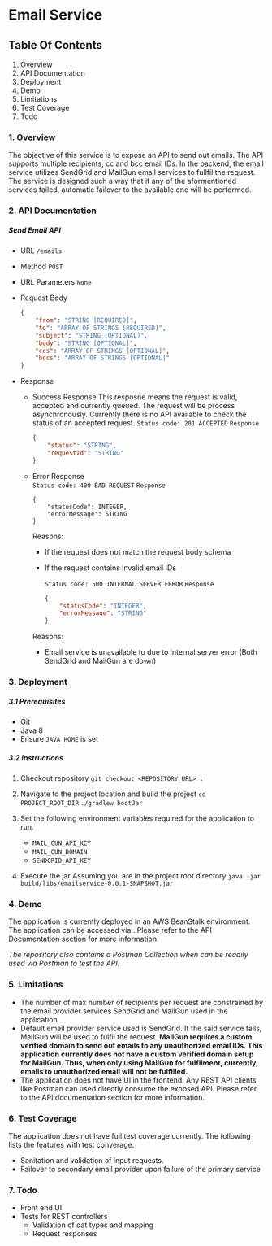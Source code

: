 # Email Service

## Table Of Contents
1. Overview
2. API Documentation
3. Deployment
4. Demo
5. Limitations
6. Test Coverage
7. Todo
   

### 1. Overview
The objective of this service is to expose an API to send out emails. The API supports multiple recipients, cc and bcc email IDs. In the backend, the email service utilizes SendGrid and MailGun email services to fullfil the request. The service is designed such a way that if any of the aformentioned services failed, automatic failover to the available one will be performed.

### 2. API Documentation

##### Send Email API
- URL
  `/emails`

- Method
  `POST`

- URL Parameters
  `None`

- Request Body
    ```json
    {
        "from": "STRING [REQUIRED]",
        "to": "ARRAY OF STRINGS [REQUIRED]",
        "subject": "STRING [OPTIONAL]",
        "body": "STRING [OPTIONAL]",
        "ccs": "ARRAY OF STRINGS [OPTIONAL]",
        "bccs": "ARRAY OF STRINGS [OPTIONAL]"
    }
    ```

- Response
    - Success Response
      This resposne means the request is valid, accepted and currently queued. The request will be process asynchronously. Currently there is no API available to check the status of an accepted request.
      `Status code: 201 ACCEPTED`
      `Response`
      ```json
      {
          "status": "STRING",
          "requestId": "STRING"
      }
      ```

    - Error Response  
      `Status code: 400 BAD REQUEST`
      `Response`
      ```
      {
          "statusCode": INTEGER,
          "errorMessage": STRING
      }
      ```
      Reasons:
      - If the request does not match the request body schema
      - If the request contains invalid email IDs

        `Status code: 500 INTERNAL SERVER ERROR`
        `Response`
        ```json
        {
            "statusCode": "INTEGER",
            "errorMessage": "STRING"
        }
        ```
      Reasons:
        - Email service is unavailable to due to internal server error (Both SendGrid and MailGun are down)

### 3. Deployment

##### 3.1 Prerequisites
- Git
- Java 8
- Ensure `JAVA_HOME` is set

##### 3.2 Instructions
1. Checkout repository
   `git checkout <REPOSITORY_URL> .`

2. Navigate to the project location and build the project
   `cd PROJECT_ROOT_DIR`
   `./gradlew bootJar`

3. Set the following environment variables required for the application to run.
    - `MAIL_GUN_API_KEY`
    - `MAIL_GUN_DOMAIN`
    - `SENDGRID_API_KEY`

4. Execute the jar
   Assuming you are in the project root directory
   `java -jar build/libs/emailservice-0.0.1-SNAPSHOT.jar`

### 4. Demo
The application is currently deployed in an AWS BeanStalk environment. The application can be accessed via <URL>. Please refer to the API Documentation section for more information. 

*The repository also contains a Postman Collection when can be readily used via Postman to test the API.*

### 5. Limitations
- The number of max number of recipients per request are constrained by the email provider services SendGrid and MailGun used in the application.
- Default email provider service used is SendGrid. If the said service fails, MailGun will be used to fulfil the request. **MailGun requires a custom verified domain to send out emails to any unauthorized email IDs. This application currently does not have a custom verified domain setup for MailGun. Thus, when only using MailGun for fulfilment, currently, emails to unauthorized email will not be fulfilled.**
- The application does not have UI in the frontend. Any REST API clients like Postman can used directly consume the exposed API. Please refer to the API documentation section for more information. 

### 6. Test Coverage
The application does not have full test coverage currently. The following lists the features with test converage.
- Sanitation and validation of input requests. 
- Failover to secondary email provider upon failure of the primary service

### 7. Todo
- Front end UI
- Tests for REST controllers
    - Validation of dat types and mapping
    - Request responses
